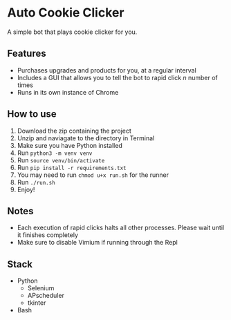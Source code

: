 # Auto Cookie Clicker

A simple bot that plays cookie clicker for you.

## Features
 * Purchases upgrades and products for you, at a regular interval
 * Includes a GUI that allows you to tell the bot to rapid click _n_ number of times
 * Runs in its own instance of Chrome

## How to use
  1. Download the zip containing the project
  2. Unzip and naviagate to the directory in Terminal
  3. Make sure you have Python installed
  4. Run `python3 -m venv venv`
  5. Run `source venv/bin/activate`
  6. Run `pip install -r requirements.txt`
  7. You may need to run `chmod u+x run.sh` for the runner
  8. Run `./run.sh`
  9. Enjoy!

## Notes
 * Each execution of rapid clicks halts all other processes. Please wait until it finishes completely
 * Make sure to disable Vimium if running through the Repl

## Stack
 * Python
    * Selenium
    * APscheduler
    * tkinter
 * Bash

